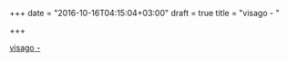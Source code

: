 +++
date = "2016-10-16T04:15:04+03:00"
draft = true
title = "visago -  "

+++

<p><a href="https://t.co/cFd5ImgHF7">visago -  </a></p>
